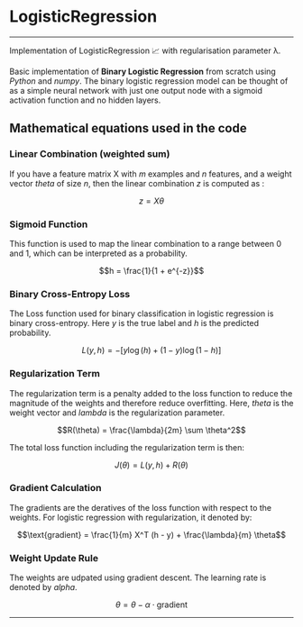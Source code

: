 # LogisticRegression 
---
Implementation of LogisticRegression 📈 with regularisation parameter λ.

Basic implementation of **Binary Logistic Regression** from scratch using *Python* and *numpy*. The binary logistic regression model can be thought of as a simple neural network with just one output node with a sigmoid activation function and no hidden layers.

## **Mathematical equations used in the code**

### **Linear Combination (weighted sum)**
If you have a feature matrix X with $m$ examples and $n$ features, and a weight vector $theta$ of size $n$, then the linear combination $z$ is computed as :

$$z = X \theta$$

### **Sigmoid Function**
This function is used to map the linear combination to a range between 0 and 1, which can be interpreted as a probability.

$$h = \frac{1}{1 + e^{-z}}$$

### **Binary Cross-Entropy Loss**
The Loss function used for binary classification in logistic regression is binary cross-entropy. Here $y$ is the true label and $h$ is the predicted probability.

$$L(y, h) = -[y \log(h) + (1 - y) \log(1 - h)]$$

### **Regularization Term**
The regularization term is a penalty added to the loss function to reduce the magnitude of the weights and therefore reduce overfitting. Here, $theta$ is the weight vector and $lambda$ is the regularization parameter.

$$R(\theta) = \frac{\lambda}{2m} \sum \theta^2$$

The total loss function including the regularization term is then:

$$J(\theta) = L(y, h) + R(\theta)$$

### **Gradient Calculation**
The gradients are the deratives of the loss function with respect to the weights. For logistic regression with regularization, it denoted by:

$$\text{gradient} = \frac{1}{m} X^T (h - y) + \frac{\lambda}{m} \theta$$

### **Weight Update Rule**
The weights are udpated using gradient descent. The learning rate is denoted by $alpha$.

$$\theta = \theta - \alpha \cdot \text{gradient}$$

---




